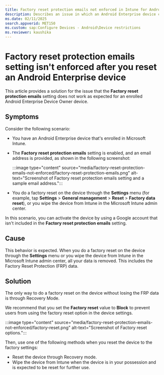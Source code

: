 ```yaml
---
title: Factory reset protection emails not enforced in Intune for Android
description: Describes an issue in which an Android Enterprise device can be activated by using a Google account that isn't included in the factory reset protection email message setting.
ms.date: 02/11/2025
search.appverid: MET150
ms.custom: sap:Configure Devices - Android\Device restrictions
ms.reviewer: kaushika
---
```

# Factory reset protection emails setting isn't enforced after you reset an Android Enterprise device

This article provides a solution for the issue that the **Factory reset protection emails** setting does not work as expected for an enrolled Android Enterprise Device Owner device.

## Symptoms

Consider the following scenario:

- You have an Android Enterprise device that's enrolled in Microsoft Intune.
- The **Factory reset protection emails** setting is enabled, and an email address is provided, as shown in the following screenshot:

  :::image type="content" source="media/factory-reset-protection-emails-not-enforced/factory-reset-protection-emails.png" alt-text="Screenshot of Factory reset protection emails setting and a sample email address.":::

- You do a factory reset on the device through the **Settings** menu (for example, tap **Settings** > **General management** > **Reset** > **Factory data reset**), or you wipe the device from Intune in the Microsoft Intune admin center.

In this scenario, you can activate the device by using a Google account that isn't included in the **Factory reset protection emails** setting.

## Cause

This behavior is expected. When you do a factory reset on the device through the **Settings** menu or you wipe the device from Intune in the Microsoft Intune admin center, all your data is removed. This includes the Factory Reset Protection (FRP) data.

## Solution

The only way to do a factory reset on the device without losing the FRP data is through Recovery Mode.

We recommend that you set the **Factory reset** value to **Block** to prevent users from using the factory reset option in the device settings.

:::image type="content" source="media/factory-reset-protection-emails-not-enforced/factory-reset.png" alt-text="Screenshot of Factory reset options.":::

Then, use one of the following methods when you reset the device to the factory settings:

- Reset the device through Recovery mode.
- Wipe the device from Intune when the device is in your possession and is expected to be reset for further use.
